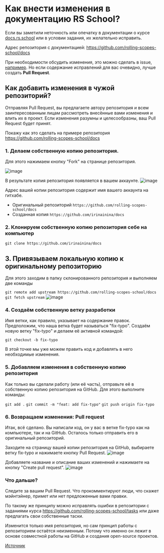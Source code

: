 # Как внести изменения в документацию RS School?

Если вы заметили неточность или опечатку в документации о курсе [docs.rs.school](https://docs.rs.school/#/) или в условии задания, их желательно исправить.

Адрес репозитория с документацией: https://github.com/rolling-scopes-school/docs

При необходимости обсудить изменения, это можно сделать в issue, [например](https://github.com/rolling-scopes-school/docs/issues/33).
Но если содержание исправлений для вас очевидно, лучше создать **Pull Request**.

## Как добавить изменения в чужой репозиторий?

Отправляя Pull Request, вы предлагаете автору репозитория и всем заинтересованным лицам рассмотреть внесённые вами изменения и влить их в проект. Если изменения разумны и целесообразны, ваш Pull Request будет принят.

Покажу как это сделать на примере репозитория https://github.com/rolling-scopes-school/docs

### 1. Делаем собственную копию репозитория.
Для этого нажимаем кнопку "Fork" на странице репозитория.

![image](images/fix-typo1.png)

В результате копия репозитория появляется в вашем аккаунте.
![image](images/fix-typo2.png)

Адрес вашей копии репозитория содержит имя вашего аккаунта на гитхабе.
* Оригинальный репозиторий ```https://github.com/rolling-scopes-school/docs```
* Созданная копия ```https://github.com/irinainina/docs```

### 2. Клонируем собственную копию репозитория себе на компьютер

```git clone https://github.com/irinainina/docs```

## 3. Привязываем локальную копию к оригинальному репозиторию
Для этого заходим в папку склонированного репозитория и выполняем две команды

```git remote add upstream https://github.com/rolling-scopes-school/docs```
```git fetch upstream```
![image](images/fix-typo3.png)

### 4. Создаём собственную ветку разработки

Имя ветки, как правило, указывает на содержание правок.
Предположим, что наша ветка будет называться "fix-typo".
Создаём новую ветку "fix-typo" и делаем её активной командой:

```git checkout -b fix-typo```

В этой точке мы уже можем править код и добавлять в него необходимые изменения.

### 5. Добавляем изменения в собственную копию репозитория

Как только вы сделали работу (или её часть), отправьте её в собственную копию репозитория на GitHub.
Для этого выполните команды:

```git add .```
```git commit -m "feat: add fix-typo"```
```git push origin fix-typo```

### 6. Возвращаем изменения: Pull request

Итак, всё сделано. Вы написали код, он у вас в ветке fix-typo как на компьютере, так и на GitHub. Осталось только отправить его в оригинальный репозиторий.

Заходите на страницу вашей копии репозитория на GitHub, выбираете ветку fix-typo и нажимаете кнопку Pull Request.
![image](images/fix-typo4.png)

Добавляете название и описание ваших изменений и нажимаете на кнопку "Create pull request".
![image](images/fix-typo5.png)

### Что дальше?

Следите за вашим Pull Request. Что прокомментируют люди, что скажет мэйнтэйнер, примет или нет предложенные вами правки.

По такому же принципу можно исправлять ошибки в репозитории с заданиями курса https://github.com/rolling-scopes-school/tasks или даже предлагать свои собственные таски.

Изменится только имя репозитория, но сам принцип работы с репозиторием остаётся неизменным. Потому что именно он лежит в основе совместной работы на GitHub и создания open-source проектов.

[Источник](https://habr.com/ru/post/125999/)
